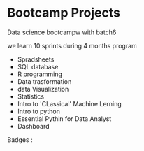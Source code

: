 # Bootcamp Projects
Data science bootcampw with batch6

we learn 10 sprints during 4 months program

- Spradsheets
- SQL database
- R programming
- Data trasformation
- data Visualization
- Statistics
- Intro to 'CLassical' Machine Lerning
- Intro to python 
- Essential Pythin for Data Analyst
- Dashboard

Badges :

